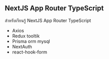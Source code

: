 ## NextJS App Router TypeScript

สำหรับเรียนรู้ NextJS App Router TypeScript

- Axios
- Redux tooltik
- Prisma orm mysql
- NextAuth
- react-hook-form
